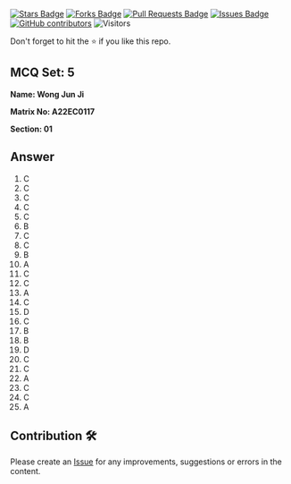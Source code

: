 <a href="https://github.com/drshahizan/learn-php/stargazers"><img src="https://img.shields.io/github/stars/drshahizan/learn-php" alt="Stars Badge"/></a>
<a href="https://github.com/drshahizan/learn-php/network/members"><img src="https://img.shields.io/github/forks/drshahizan/learn-php" alt="Forks Badge"/></a>
<a href="https://github.com/drshahizan/learn-php/pulls"><img src="https://img.shields.io/github/issues-pr/drshahizan/learn-php" alt="Pull Requests Badge"/></a>
<a href="https://github.com/drshahizan/learn-php/issues"><img src="https://img.shields.io/github/issues/drshahizan/learn-php" alt="Issues Badge"/></a>
<a href="https://github.com/drshahizan/learn-php/graphs/contributors"><img alt="GitHub contributors" src="https://img.shields.io/github/contributors/drshahizan/learn-php?color=2b9348"></a>
![Visitors](https://api.visitorbadge.io/api/visitors?path=https%3A%2F%2Fgithub.com%2Fdrshahizan%2Fsoftware-engineering&labelColor=%23d9e3f0&countColor=%23697689&style=flat)

Don't forget to hit the :star: if you like this repo.

## MCQ Set: 5

**Name: Wong Jun Ji**

**Matrix No: A22EC0117**

**Section: 01**

## Answer
1. C
2. C
3. C
4. C
5. C
6. B
7. C
8. C
9. B
10. A
11. C
12. C
13. A
14. C
15. D
16. C
17. B
18. B
19. D
20. C
21. C
22. A
23. C
24. C
25. A

## Contribution 🛠️
Please create an [Issue](https://github.com/drshahizan/learn-php/issues) for any improvements, suggestions or errors in the content.
